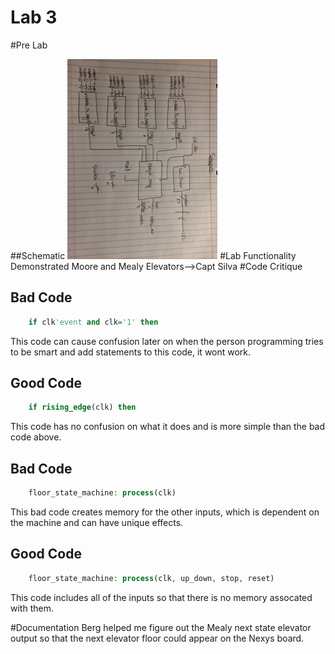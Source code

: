 Lab 3
==========

#Pre Lab

##Schematic
![Alt Text](https://github.com/RyanRedhead/Lab3/blob/master/schematic.jpg?raw=true)
#Lab Functionality
Demonstrated Moore and Mealy Elevators-->Capt Silva
#Code Critique
## Bad Code
```vhdl
	if clk'event and clk='1' then
```
This code can cause confusion later on when the person programming tries to be smart and add statements to this code, it wont work.
## Good Code
```vhdl
	if rising_edge(clk) then
```
This code has no confusion on what it does and is more simple than the bad code above.
## Bad Code
```vhdl
	floor_state_machine: process(clk)
```
This bad code creates memory for the other inputs, which is dependent on the machine and can have unique effects.
## Good Code
```vhdl
	floor_state_machine: process(clk, up_down, stop, reset)
```
This code includes all of the inputs so that there is no memory assocated with them.

#Documentation
Berg helped me figure out the Mealy next state elevator output so that the next elevator floor could appear on the Nexys board.
